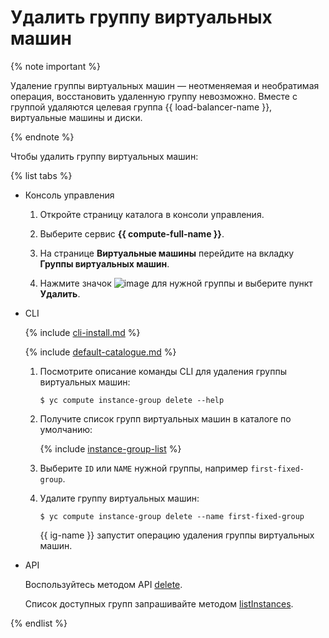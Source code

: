 # Удалить группу виртуальных машин

{% note important %}

Удаление группы виртуальных машин — неотменяемая и необратимая операция, восстановить удаленную группу невозможно. Вместе с группой удаляются целевая группа {{ load-balancer-name }}, виртуальные машины и диски.

{% endnote %}

Чтобы удалить группу виртуальных машин:

{% list tabs %}

- Консоль управления
  
  1. Откройте страницу каталога в консоли управления.
  
  1. Выберите сервис **{{ compute-full-name }}**.
  
  1. На странице **Виртуальные машины** перейдите на вкладку **Группы виртуальных машин**.
  
  1. Нажмите значок ![image](../../../_assets/vertical-ellipsis.svg) для нужной группы и выберите пункт **Удалить**.
  
- CLI
  
  {% include [cli-install.md](../../../_includes/cli-install.md) %}
  
  {% include [default-catalogue.md](../../../_includes/default-catalogue.md) %}
  
  1. Посмотрите описание команды CLI для удаления группы виртуальных машин:
  
      ```
      $ yc compute instance-group delete --help
      ```
  
  1. Получите список групп виртуальных машин в каталоге по умолчанию:
  
      {% include [instance-group-list](../../../_includes/instance-groups/instance-group-list.md) %}
  
  1. Выберите `ID` или `NAME` нужной группы, например `first-fixed-group`.
  1. Удалите группу виртуальных машин:
  
      ```
      $ yc compute instance-group delete --name first-fixed-group
      ```
  
      {{ ig-name }} запустит операцию удаления группы виртуальных машин.
  
- API
  
  Воспользуйтесь методом API [delete](../../api-ref/InstanceGroup/delete.md).
  
  Список доступных групп запрашивайте методом [listInstances](../../api-ref/InstanceGroup/listInstances.md).
  
{% endlist %}
